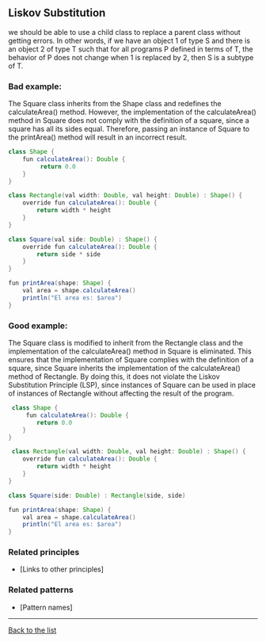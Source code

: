 ## Liskov Substitution

we should be able to use a child class to replace a parent class without getting errors. 
In other words, if we have an object 1 of type S and there is an object 2 of type T such that for all programs P defined in terms of T, the behavior of P does not change when 1 is replaced by 2, then S is a subtype of T.

### Bad example:

The Square class inherits from the Shape class and redefines the calculateArea() method. However, the implementation of the calculateArea() method in Square does not comply with the definition of a square, since a square has all its sides equal. Therefore, passing an instance of Square to the printArea() method will result in an incorrect result.

```Java
class Shape {
    fun calculateArea(): Double {
         return 0.0
    }
}

class Rectangle(val width: Double, val height: Double) : Shape() {
    override fun calculateArea(): Double {
        return width * height
    }
}

class Square(val side: Double) : Shape() {
    override fun calculateArea(): Double {
        return side * side
    }
}

fun printArea(shape: Shape) {
    val area = shape.calculateArea()
    println("El area es: $area")
}
```

### Good example:

The Square class is modified to inherit from the Rectangle class and the implementation of the calculateArea() method in Square is eliminated. This ensures that the implementation of Square complies with the definition of a square, since Square inherits the implementation of the calculateArea() method of Rectangle. By doing this, it does not violate the Liskov Substitution Principle (LSP), since instances of Square can be used in place of instances of Rectangle without affecting the result of the program.

```Java
 class Shape {
     fun calculateArea(): Double {
        return 0.0
    }
}

 class Rectangle(val width: Double, val height: Double) : Shape() {
    override fun calculateArea(): Double {
        return width * height
    }
}

class Square(side: Double) : Rectangle(side, side)

fun printArea(shape: Shape) {
    val area = shape.calculateArea()
    println("El area es: $area")
}
```

### Related principles

- [Links to other principles] 

### Related patterns

- [Pattern names]

---
[Back to the list](./README.md)